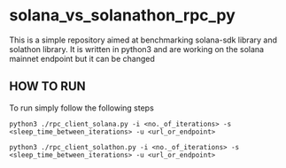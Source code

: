 # solana_vs_solanathon_rpc_py
This is a simple repository aimed at benchmarking solana-sdk library and solathon library.
It is written in python3 and are working on the solana mainnet endpoint but it can be changed

## HOW TO RUN
To run simply follow the following steps
```
python3 ./rpc_client_solana.py -i <no._of_iterations> -s <sleep_time_between_iterations> -u <url_or_endpoint>

python3 ./rpc_client_solathon.py -i <no._of_iterations> -s <sleep_time_between_iterations> -u <url_or_endpoint>
```

